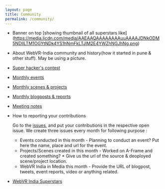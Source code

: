 ```yaml
---
layout: page
title: Community
permalink: /community/
---
```


* Banner on top [showing thumbnail of all superstars like] (https://media.licdn.com/media/AAEAAQAAAAAAAAuuAAAAJDNkODM5NDllLTM1OGYtNDk4YS1hNmFkLTJlM2E4YWZhNGJhNg.png)
* About WebVR-India community and history(how it started in pune & other stuff). May be using a picture.
* [Super hacker's contest](https://github.com/webvr-india/activities/issues/17)
* [Monthly events](https://webvr-india.github.io/community/events) 
* [Monthly scenes & projects](https://webvr-india.github.io/community/scenes-projects)
* [Monthly blogposts & reports](https://webvr-india.github.io/community/blogposts-reports)
* [Meeting notes](https://github.com/webvr-india/activities/tree/master/meetings)
* How to reporting your contributions
    
    Go to the [issues](https://github.com/webvr-india/volunteer-contributions/issues), and put your contributions in the respective open issue. We create three issues every month for following purpose :
    * Events conducted in this month - Planning to conduct an event? Put here the name, place and url for the event.
    * Projects/Scenes created in this month - Worked on A-Frame and created something? * Give us the url of the source & deoployed scene/project location.
    * WebVR India in Media this month - Provide the URL of blogpost, tweets, event reports, video or anything related.
* [WebVR India Superstars](https://webvr-india.github.io/community/superstars)
